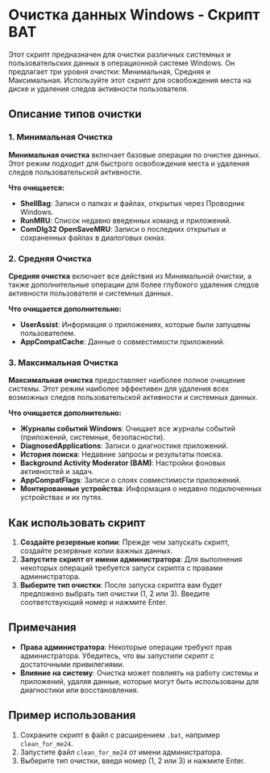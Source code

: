 
# Очистка данных Windows - Скрипт BAT

Этот скрипт предназначен для очистки различных системных и пользовательских данных в операционной системе Windows. Он предлагает три уровня очистки: Минимальная, Средняя и Максимальная. Используйте этот скрипт для освобождения места на диске и удаления следов активности пользователя.

## Описание типов очистки

### 1. Минимальная Очистка

**Минимальная очистка** включает базовые операции по очистке данных. Этот режим подходит для быстрого освобождения места и удаления следов пользовательской активности.

**Что очищается:**
- **ShellBag**: Записи о папках и файлах, открытых через Проводник Windows.
- **RunMRU**: Список недавно введенных команд и приложений.
- **ComDlg32 OpenSaveMRU**: Записи о последних открытых и сохраненных файлах в диалоговых окнах.

### 2. Средняя Очистка

**Средняя очистка** включает все действия из Минимальной очистки, а также дополнительные операции для более глубокого удаления следов активности пользователя и системных данных.

**Что очищается дополнительно:**
- **UserAssist**: Информация о приложениях, которые были запущены пользователем.
- **AppCompatCache**: Данные о совместимости приложений.

### 3. Максимальная Очистка

**Максимальная очистка** предоставляет наиболее полное очищение системы. Этот режим наиболее эффективен для удаления всех возможных следов пользовательской активности и системных данных.

**Что очищается дополнительно:**
- **Журналы событий Windows**: Очищает все журналы событий (приложений, системные, безопасности).
- **DiagnosedApplications**: Записи о диагностике приложений.
- **История поиска**: Недавние запросы и результаты поиска.
- **Background Activity Moderator (BAM)**: Настройки фоновых активностей и задач.
- **AppCompatFlags**: Записи о слоях совместимости приложений.
- **Монтированные устройства**: Информация о недавно подключенных устройствах и их путях.

## Как использовать скрипт

1. **Создайте резервные копии**: Прежде чем запускать скрипт, создайте резервные копии важных данных.
2. **Запустите скрипт от имени администратора**: Для выполнения некоторых операций требуется запуск скрипта с правами администратора.
3. **Выберите тип очистки**: После запуска скрипта вам будет предложено выбрать тип очистки (1, 2 или 3). Введите соответствующий номер и нажмите Enter.

## Примечания

- **Права администратора**: Некоторые операции требуют прав администратора. Убедитесь, что вы запустили скрипт с достаточными привилегиями.
- **Влияние на систему**: Очистка может повлиять на работу системы и приложений, удаляя данные, которые могут быть использованы для диагностики или восстановления.

## Пример использования

1. Сохраните скрипт в файл с расширением `.bat`, например `clean_for_me24`.
2. Запустите файл `clean_for_me24` от имени администратора.
3. Выберите тип очистки, введя номер (1, 2 или 3) и нажмите Enter.

